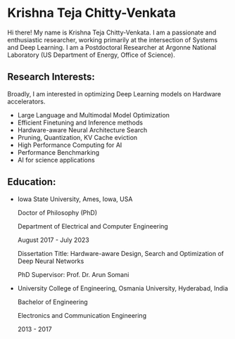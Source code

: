 # Krishna Teja Chitty-Venkata

Hi there! My name is Krishna Teja Chitty-Venkata. I am a passionate and enthusiastic researcher, working primarily at the intersection of Systems and Deep Learning. I am a Postdoctoral Researcher at Argonne National Laboratory (US Department of Energy, Office of Science). 



## Research Interests:
Broadly, I am interested in optimizing Deep Learning models on Hardware accelerators.

- Large Language and Multimodal Model Optimization
- Efficient Finetuning and Inference methods  
- Hardware-aware Neural Architecture Search
- Pruning, Quantization, KV Cache eviction
- High Performance Computing for AI
- Performance Benchmarking
- AI for science applications


## Education:
- Iowa State University, Ames, Iowa, USA
  
  Doctor of Philosophy (PhD)

  Department of Electrical and Computer Engineering

  August 2017 - July 2023

  Dissertation Title: Hardware-aware Design, Search and Optimization of Deep Neural Networks

  PhD Supervisor: Prof. Dr. Arun Somani

- University College of Engineering, Osmania University, Hyderabad, India

  Bachelor of Engineering

  Electronics and Communication Engineering

  2013 - 2017
<!--
**krishnateja95/krishnateja95** is a ✨ _special_ ✨ repository because its `README.md` (this file) appears on your GitHub profile.

Here are some ideas to get you started:

- 🔭 I’m currently working on ...
- 🌱 I’m currently learning ...
- 👯 I’m looking to collaborate on ...
- 🤔 I’m looking for help with ...
- 💬 Ask me about ...
- 📫 How to reach me: ...
- 😄 Pronouns: ...
- ⚡ Fun fact: ...
-->
